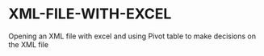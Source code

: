 # XML-FILE-WITH-EXCEL
Opening an XML file with excel and using Pivot table to make decisions on the XML file
